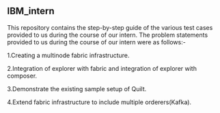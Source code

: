 ## IBM_intern

This repository contains the step-by-step guide of the various test cases provided to us during the course of our intern.
The problem statements provided to us during the course of our intern were as follows:-

1.Creating a multinode fabric infrastructure.

2.Integration of explorer with fabric and integration of explorer with composer.

3.Demonstrate the existing sample setup of Quilt.

4.Extend fabric infrastructure to include multiple orderers(Kafka).
